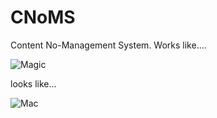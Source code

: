 CNoMS
=====

Content No-Management System. Works like....

![Magic](http://medias.omgif.net/wp-content/uploads/2012/04/Its-magic....gif)

looks like...

![Mac](https://raw.github.com/maebert/cnoms/master/design/mac/overview.png)


